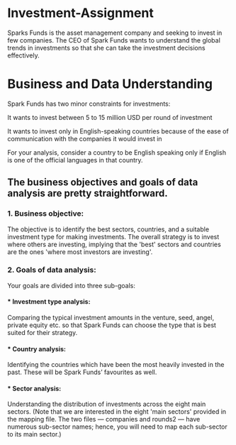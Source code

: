# Investment-Assignment
Sparks Funds is the  asset management  company and seeking to  invest in few companies.  The CEO of Spark Funds  wants to understand the  global trends in  investments so that she  can take the investment  decisions effectively.

# Business and Data Understanding
Spark Funds has two minor constraints for investments:

It wants to invest between 5 to 15 million USD per round of investment

It wants to invest only in English-speaking countries because of the ease of communication with the companies it would invest in

For your analysis, consider a country to be English speaking only if English is one of the official languages in that country.

## The business objectives and goals of data analysis are pretty straightforward.

### 1. Business objective: 
The objective is to identify the best sectors, countries, and a suitable investment type for making investments. The overall strategy is to invest where others are investing, implying that the 'best' sectors and countries are the ones 'where most investors are investing'.
### 2. Goals of data analysis: 
Your goals are divided into three sub-goals:
#### * Investment type analysis: 
Comparing the typical investment amounts in the venture, seed, angel, private equity etc. so that Spark Funds can choose the type that is best suited for their strategy.
#### * Country analysis: 
Identifying the countries which have been the most heavily invested in the past. These will be Spark Funds’ favourites as well.
#### * Sector analysis: 
Understanding the distribution of investments across the eight main sectors. (Note that we are interested in the eight 'main sectors' provided in the mapping file. The two files — companies and rounds2 — have numerous sub-sector names; hence, you will need to map each sub-sector to its main sector.)
